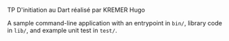 TP D'initiation au Dart réalisé par KREMER Hugo

A sample command-line application with an entrypoint in `bin/`, library code
in `lib/`, and example unit test in `test/`.
